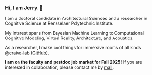 ### Hi, I am Jerry. 👋

I am a doctoral candidate in Architectural Sciences and a researcher in Cognitive Science at Rensselaer Polytechnic Institute.

My interest spans from Bayesian Machine Learning to Computational Cognitive Modeling, Virtual Reality, Architecture, and Acoustics. 

As a researcher, I make cool things for immersive rooms of all kinds [@craive-lab](https://craive-lab.gitbook.io) [(GitHub)](https://github.com/craive-lab).

**I am on the faculty and postdoc job market for Fall 2025!** If you are interested in collaboration, please contact me by [mail](aca.jerryh@gmail.com).


<!--
**jerrymhuang/jerrymhuang** is a ✨ _special_ ✨ repository because its `README.md` (this file) appears on your GitHub profile.

Here are some ideas to get you started:

- 🔭 I’m currently working on ...
- 🌱 I’m currently learning ...
- 👯 I’m looking to collaborate on ...
- 🤔 I’m looking for help with ...
- 💬 Ask me about ...
- 📫 How to reach me: ...
- 😄 Pronouns: ...
- ⚡ Fun fact: ...
-->
